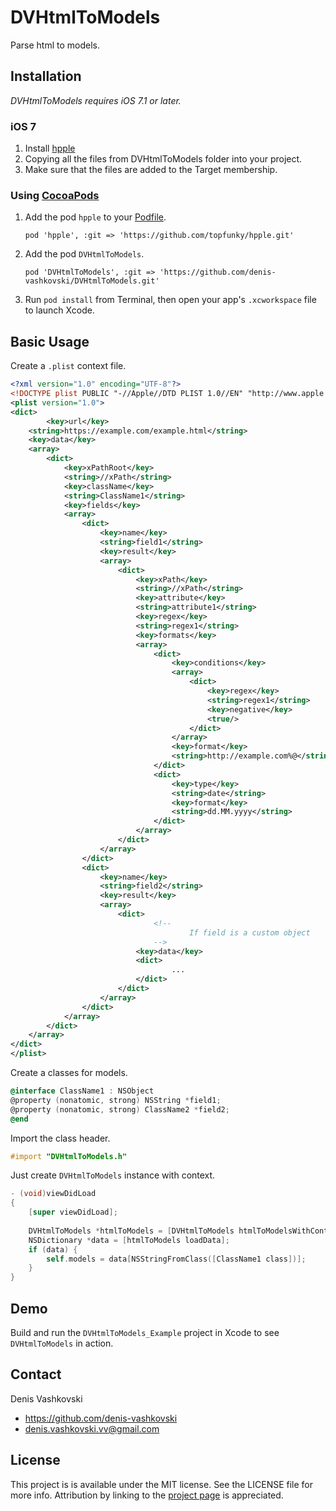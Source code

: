 # DVHtmlToModels

Parse html to models.

## Installation
*DVHtmlToModels requires iOS 7.1 or later.*

### iOS 7

1.  Install [hpple](https://github.com/topfunky/hpple#installation)
2.  Copying all the files from DVHtmlToModels folder into your project.
3.  Make sure that the files are added to the Target membership.

### Using [CocoaPods](http://cocoapods.org)

1.  Add the pod `hpple` to your [Podfile](http://guides.cocoapods.org/using/the-podfile.html).

        pod 'hpple', :git => 'https://github.com/topfunky/hpple.git'
        
2.  Add the pod `DVHtmlToModels`.

        pod 'DVHtmlToModels', :git => 'https://github.com/denis-vashkovski/DVHtmlToModels.git'

3.  Run `pod install` from Terminal, then open your app's `.xcworkspace` file to launch Xcode.

## Basic Usage

Create a `.plist` context file.

``` xml
<?xml version="1.0" encoding="UTF-8"?>
<!DOCTYPE plist PUBLIC "-//Apple//DTD PLIST 1.0//EN" "http://www.apple.com/DTDs/PropertyList-1.0.dtd">
<plist version="1.0">
<dict>
        <key>url</key>
	<string>https://example.com/example.html</string>
	<key>data</key>
	<array>
		<dict>
			<key>xPathRoot</key>
			<string>//xPath</string>
			<key>className</key>
			<string>ClassName1</string>
			<key>fields</key>
			<array>
				<dict>
					<key>name</key>
					<string>field1</string>
					<key>result</key>
					<array>
						<dict>
							<key>xPath</key>
							<string>//xPath</string>
							<key>attribute</key>
							<string>attribute1</string>
							<key>regex</key>
							<string>regex1</string>
							<key>formats</key>
							<array>
								<dict>
									<key>conditions</key>
									<array>
										<dict>
											<key>regex</key>
											<string>regex1</string>
											<key>negative</key>
											<true/>
										</dict>
									</array>
									<key>format</key>
									<string>http://example.com%@</string>
								</dict>
								<dict>
									<key>type</key>
									<string>date</string>
									<key>format</key>
									<string>dd.MM.yyyy</string>
								</dict>
							</array>
						</dict>
					</array>
				</dict>
				<dict>
					<key>name</key>
					<string>field2</string>
					<key>result</key>
					<array>
						<dict>
						        <!--
                                        If field is a custom object
                                -->
							<key>data</key>
							<dict>
							        ...
							</dict>
						</dict>
					</array>
				</dict>
			</array>
		</dict>
	</array>
</dict>
</plist>
```

Create a classes for models.

``` objective-c
@interface ClassName1 : NSObject
@property (nonatomic, strong) NSString *field1;
@property (nonatomic, strong) ClassName2 *field2;
@end
```

Import the class header.

``` objective-c
#import "DVHtmlToModels.h"
```
Just create `DVHtmlToModels` instance with context.

``` objective-c
- (void)viewDidLoad
{
	[super viewDidLoad];
	
	DVHtmlToModels *htmlToModels = [DVHtmlToModels htmlToModelsWithContextByName:@"context_example"];
    NSDictionary *data = [htmlToModels loadData];
    if (data) {
        self.models = data[NSStringFromClass([ClassName1 class])];
    }
}
```

## Demo

Build and run the `DVHtmlToModels_Example` project in Xcode to see `DVHtmlToModels` in action.

## Contact

Denis Vashkovski

- https://github.com/denis-vashkovski
- denis.vashkovski.vv@gmail.com

## License

This project is is available under the MIT license. See the LICENSE file for more info. Attribution by linking to the [project page](https://github.com/denis-vashkovski/DVHtmlToModels) is appreciated.
